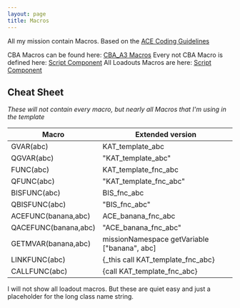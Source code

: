 ```yaml
---
layout: page
title: Macros
---
```


All my mission contain Macros. Based on the [ACE Coding Guidelines](https://ace3mod.com/wiki/development/coding-guidelines.html)

CBA Macros can be found here: [CBA_A3 Macros](https://github.com/CBATeam/CBA_A3/blob/master/addons/main/script_macros_common.hpp)
Every not CBA Macro is defined here: [Script Component](https://github.com/Katalam/templates/blob/master/kat_template.malden/script_component.hpp)
All Loadouts Macros are here: [Script Component](https://github.com/Katalam/templates/blob/master/kat_template.malden/functions/loadouts/script_component.hpp)

## Cheat Sheet
*These will not contain every macro, but nearly all Macros that I'm using in the template*

|Macro|Extended version|
|-|-|
|GVAR(abc)|KAT_template_abc|
|QGVAR(abc)|"KAT_template_abc"|
|FUNC(abc)|KAT_template_fnc_abc|
|QFUNC(abc)|"KAT_template_fnc_abc"|
|BISFUNC(abc)|BIS_fnc_abc|
|QBISFUNC(abc)|"BIS_fnc_abc"|
|ACEFUNC(banana,abc)|ACE_banana_fnc_abc|
|QACEFUNC(banana,abc)|"ACE_banana_fnc_abc"|
|GETMVAR(banana,abc)|missionNamespace getVariable ["banana", abc]|
|LINKFUNC(abc)|{_this call KAT_template_fnc_abc}|
|CALLFUNC(abc)|{call KAT_template_fnc_abc}|

I will not show all loadout macros. But these are quiet easy and just a placeholder for the long class name string.
